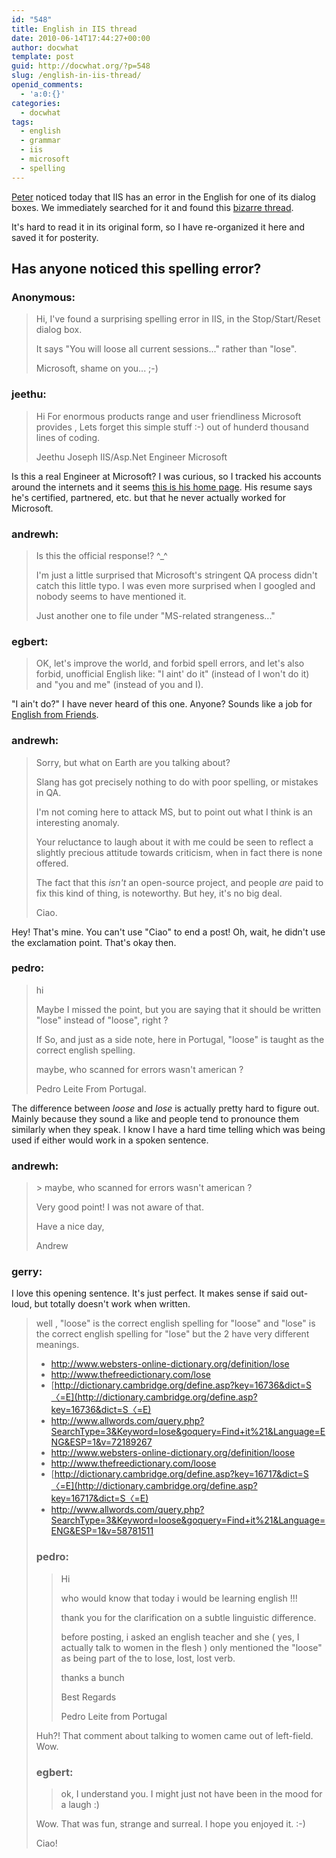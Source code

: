 ```yaml
---
id: "548"
title: English in IIS thread
date: 2010-06-14T17:44:27+00:00
author: docwhat
template: post
guid: http://docwhat.org/?p=548
slug: /english-in-iis-thread/
openid_comments:
  - 'a:0:{}'
categories:
  - docwhat
tags:
  - english
  - grammar
  - iis
  - microsoft
  - spelling
---
```


[Peter](http://peterpawlowski.com/) noticed today that IIS has an error in the
English for one of its dialog boxes. We immediately searched for it and found
this [bizarre thread](http://msdn.itags.org/iis/21911/).

It's hard to read it in its original form, so I have re-organized it here and
saved it for posterity.

<h2>Has anyone noticed this spelling error?</h2>

<h3>Anonymous:</h3>

<blockquote>Hi, I've found a surprising spelling error in IIS, in the Stop/Start/Reset dialog box.

It says "You will loose all current sessions..." rather than "lose".

Microsoft, shame on you... ;-)</blockquote>

<h3>jeethu:</h3>

<blockquote>Hi
For enormous products range and user friendliness Microsoft provides , Lets forget this simple stuff :-) out of hunderd thousand lines of coding.

Jeethu Joseph IIS/Asp.Net Engineer Microsoft</blockquote>

Is this a real Engineer at Microsoft? I was curious, so I tracked his accounts
around the internets and it seems
<a href="http://mysite.sharepointlogics.com/">this is his home page</a>. His
resume says he's certified, partnered, etc. but that he never actually worked
for Microsoft.

<h3>andrewh:</h3>

<blockquote>Is this the official response!? ^_^

I'm just a little surprised that Microsoft's stringent QA process didn't catch
this little typo. I was even more surprised when I googled and nobody seems to
have mentioned it.

Just another one to file under "MS-related strangeness..."</blockquote>

<h3>egbert:</h3>

<blockquote>OK, let's improve the world, and forbid spell errors, and let's also forbid, unofficial English like: "I aint' do it" (instead of I won't do it) and "you and me" (instead of you and I).</blockquote>

"I ain't do?" I have never heard of this one. Anyone? Sounds like a job for
<a href="http://englishfromfriends.com/">English from Friends</a>.

<h3>andrewh:</h3>

<blockquote>Sorry, but what on Earth are you talking about?

Slang has got precisely nothing to do with poor spelling, or mistakes in QA.

I'm not coming here to attack MS, but to point out what I think is an
interesting anomaly.

Your reluctance to laugh about it with me could be seen to reflect a slightly
precious attitude towards criticism, when in fact there is none offered.

The fact that this _isn't_ an open-source project, and people _are_ paid to
fix this kind of thing, is noteworthy. But hey, it's no big deal.

Ciao.</blockquote>

Hey! That's mine. You can't use "Ciao" to end a post! Oh, wait, he didn't use
the exclamation point. That's okay then.

<h3>pedro:</h3>

<blockquote>hi

Maybe I missed the point, but you are saying that it should be written "lose"
instead of "loose", right ?

If So, and just as a side note, here in Portugal, "loose" is taught as the
correct english spelling.

maybe, who scanned for errors wasn't american ?

Pedro Leite From Portugal.</blockquote>

The difference between <em>loose</em> and <em>lose</em> is actually pretty
hard to figure out. Mainly because they sound a like and people tend to
pronounce them similarly when they speak. I know I have a hard time telling
which was being used if either would work in a spoken sentence.

<h3>andrewh:</h3>

<blockquote>&gt; maybe, who scanned for errors wasn't american ?

Very good point! I was not aware of that.

Have a nice day,

Andrew</blockquote>

<h3>gerry:</h3>

I love this opening sentence. It's just perfect. It makes sense if said
out-loud, but totally doesn't work when written.

<blockquote>well , "loose" is the correct english spelling for "loose" and "lose" is the correct english spelling for "lose" but the 2 have very different meanings.

-   <http://www.websters-online-dictionary.org/definition/lose>
-   <http://www.thefreedictionary.com/lose>
-   [http://dictionary.cambridge.org/define.asp?key=16736&dict=S〈=E](http://dictionary.cambridge.org/define.asp?key=16736&dict=S〈=E)
-   <http://www.allwords.com/query.php?SearchType=3&Keyword=lose&goquery=Find+it%21&Language=ENG&ESP=1&v=72189267>
-   <http://www.websters-online-dictionary.org/definition/loose>
-   <http://www.thefreedictionary.com/loose>
-   [http://dictionary.cambridge.org/define.asp?key=16717&dict=S〈=E](http://dictionary.cambridge.org/define.asp?key=16717&dict=S〈=E)
-   <http://www.allwords.com/query.php?SearchType=3&Keyword=loose&goquery=Find+it%21&Language=ENG&ESP=1&v=58781511>

<h3>pedro:</h3>

<blockquote>Hi

who would know that today i would be learning english !!!

thank you for the clarification on a subtle linguistic difference.

before posting, i asked an english teacher and she ( yes, I actually talk to
women in the flesh ) only mentioned the "loose" as being part of the to lose,
lost, lost verb.

thanks a bunch

Best Regards

Pedro Leite from Portugal</blockquote>

Huh?! That comment about talking to women came out of left-field. Wow.

<h3>egbert:</h3>

<blockquote>ok, I understand you. I might just not have been in the mood for a laugh :)</blockquote>

Wow. That was fun, strange and surreal. I hope you enjoyed it. :-)

Ciao!

